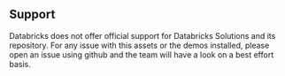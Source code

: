## Support
Databricks does not offer official support for Databricks Solutions and its repository.
For any issue with this assets or the demos installed, please open an issue using github and the team will have a look on a best effort basis.